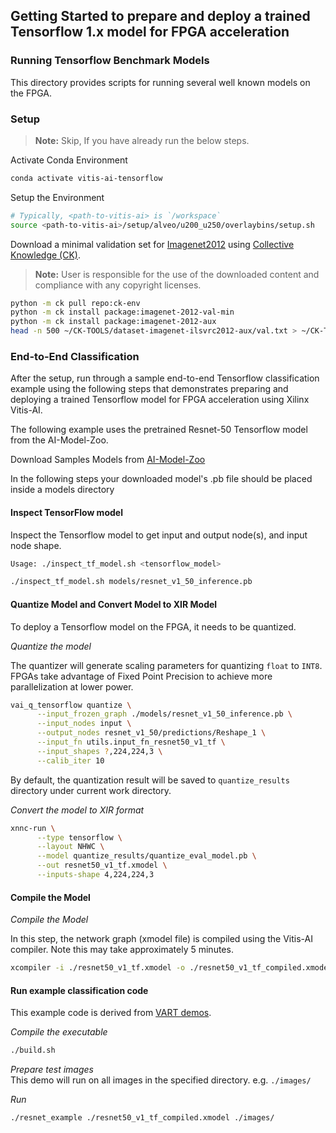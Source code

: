 ## Getting Started to prepare and deploy a trained Tensorflow 1.x model for FPGA acceleration

### Running Tensorflow Benchmark Models
This directory provides scripts for running several well known models on the FPGA.

### Setup
> **Note:** Skip, If you have already run the below steps.

  Activate Conda Environment
  ```sh
  conda activate vitis-ai-tensorflow
  ```

  Setup the Environment

  ```sh
  # Typically, <path-to-vitis-ai> is `/workspace`
  source <path-to-vitis-ai>/setup/alveo/u200_u250/overlaybins/setup.sh
  ```

   Download a minimal validation set for [Imagenet2012](http://www.image-net.org/challenges/LSVRC/2012) using [Collective Knowledge (CK)](https://github.com/ctuning).
   > **Note:** User is responsible for the use of the downloaded content and compliance with any copyright licenses.

   ```sh
   python -m ck pull repo:ck-env
   python -m ck install package:imagenet-2012-val-min
   python -m ck install package:imagenet-2012-aux
   head -n 500 ~/CK-TOOLS/dataset-imagenet-ilsvrc2012-aux/val.txt > ~/CK-TOOLS/dataset-imagenet-ilsvrc2012-val-min/val.txt
   ```


### End-to-End Classification

  After the setup, run through a sample end-to-end Tensorflow classification example using the following steps that demonstrates preparing and deploying a trained Tensorflow model for FPGA acceleration using Xilinx Vitis-AI.

  The following example uses the pretrained Resnet-50 Tensorflow model from the AI-Model-Zoo.

   Download Samples Models from [AI-Model-Zoo](../../models/AI-Model-Zoo)

   In the following steps your downloaded model's .pb file should be placed inside a models directory

#### Inspect TensorFlow model

   Inspect the Tensorflow model to get input and output node(s), and input node shape.
   ```sh
   Usage: ./inspect_tf_model.sh <tensorflow_model>
   ```

   ```sh
   ./inspect_tf_model.sh models/resnet_v1_50_inference.pb
   ```

#### Quantize Model and Convert Model to XIR Model

  To deploy a Tensorflow model on the FPGA, it needs to be quantized.

  *Quantize the model*

  The quantizer will generate scaling parameters for quantizing `float` to `INT8`. FPGAs take advantage of Fixed Point Precision to achieve more parallelization at lower power.

  ```sh
  vai_q_tensorflow quantize \
        --input_frozen_graph ./models/resnet_v1_50_inference.pb \
        --input_nodes input \
        --output_nodes resnet_v1_50/predictions/Reshape_1 \
        --input_fn utils.input_fn_resnet50_v1_tf \
        --input_shapes ?,224,224,3 \
        --calib_iter 10
  ```
  By default, the quantization result will be saved to `quantize_results` directory under current work directory.

  *Convert the model to XIR format*
  ```sh
  xnnc-run \
        --type tensorflow \
        --layout NHWC \
        --model quantize_results/quantize_eval_model.pb \
        --out resnet50_v1_tf.xmodel \
        --inputs-shape 4,224,224,3
  ```

#### Compile the Model


  *Compile the Model*

  In this step, the network graph (xmodel file) is compiled using the Vitis-AI compiler.  Note this may take approximately 5 minutes.

  ```sh
  xcompiler -i ./resnet50_v1_tf.xmodel -o ./resnet50_v1_tf_compiled.xmodel -t DPUCADF8H 
  ```

#### Run example classification code

  This example code is derived from [VART demos](../../demo/VART).

  *Compile the executable*
  ```sh
  ./build.sh
  ```
  
  *Prepare test images*  
  This demo will run on all images in the specified directory. e.g. `./images/`

  *Run*
  ```sh
  ./resnet_example ./resnet50_v1_tf_compiled.xmodel ./images/
  ```
